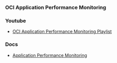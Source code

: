### OCI Application Performance Monitoring

### Youtube
* [OCI Application Performance Monitoring Playlist](https://www.youtube.com/watch?v=wfEH6rYAFlQ&list=PLiuPvpy8QsiV0dnG-YYaJ83FJOG_Q4eIl&index=2)
### Docs
* [Application Performance Monitoring](https://docs.oracle.com/en-us/iaas/application-performance-monitoring/index.html)
